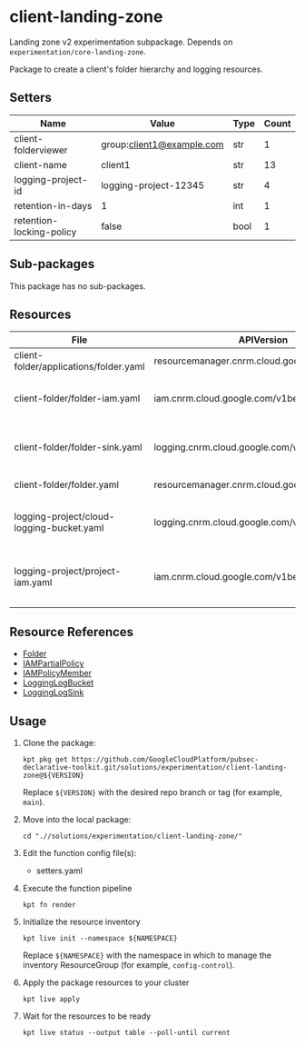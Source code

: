 <!-- BEGINNING OF PRE-COMMIT-BLUEPRINT DOCS HOOK:TITLE -->
# client-landing-zone


<!-- END OF PRE-COMMIT-BLUEPRINT DOCS HOOK:TITLE -->

<!-- BEGINNING OF PRE-COMMIT-BLUEPRINT DOCS HOOK:BODY -->
Landing zone v2 experimentation subpackage.
Depends on `experimentation/core-landing-zone`.

Package to create a client's folder hierarchy and logging resources.

## Setters

|           Name           |           Value           | Type | Count |
|--------------------------|---------------------------|------|-------|
| client-folderviewer      | group:client1@example.com | str  |     1 |
| client-name              | client1                   | str  |    13 |
| logging-project-id       | logging-project-12345     | str  |     4 |
| retention-in-days        |                         1 | int  |     1 |
| retention-locking-policy | false                     | bool |     1 |

## Sub-packages

This package has no sub-packages.

## Resources

|                   File                    |                  APIVersion                   |       Kind       |                               Name                               | Namespace |
|-------------------------------------------|-----------------------------------------------|------------------|------------------------------------------------------------------|-----------|
| client-folder/applications/folder.yaml    | resourcemanager.cnrm.cloud.google.com/v1beta1 | Folder           | clients.client-name.applications                                 | hierarchy |
| client-folder/folder-iam.yaml             | iam.cnrm.cloud.google.com/v1beta1             | IAMPolicyMember  | clients.client-name-client-folder-viewer-permissions             | hierarchy |
| client-folder/folder-sink.yaml            | logging.cnrm.cloud.google.com/v1beta1         | LoggingLogSink   | platform-and-component-log-client-name-log-sink                  | logging   |
| client-folder/folder.yaml                 | resourcemanager.cnrm.cloud.google.com/v1beta1 | Folder           | clients.client-name                                              | hierarchy |
| logging-project/cloud-logging-bucket.yaml | logging.cnrm.cloud.google.com/v1beta1         | LoggingLogBucket | platform-and-component-client-name-log-bucket                    | logging   |
| logging-project/project-iam.yaml          | iam.cnrm.cloud.google.com/v1beta1             | IAMPartialPolicy | platform-and-component-log-client-name-bucket-writer-permissions | projects  |

## Resource References

- [Folder](https://cloud.google.com/config-connector/docs/reference/resource-docs/resourcemanager/folder)
- [IAMPartialPolicy](https://cloud.google.com/config-connector/docs/reference/resource-docs/iam/iampartialpolicy)
- [IAMPolicyMember](https://cloud.google.com/config-connector/docs/reference/resource-docs/iam/iampolicymember)
- [LoggingLogBucket](https://cloud.google.com/config-connector/docs/reference/resource-docs/logging/logginglogbucket)
- [LoggingLogSink](https://cloud.google.com/config-connector/docs/reference/resource-docs/logging/logginglogsink)

## Usage

1.  Clone the package:
    ```shell
    kpt pkg get https://github.com/GoogleCloudPlatform/pubsec-declarative-toolkit.git/solutions/experimentation/client-landing-zone@${VERSION}
    ```
    Replace `${VERSION}` with the desired repo branch or tag
    (for example, `main`).

1.  Move into the local package:
    ```shell
    cd ".//solutions/experimentation/client-landing-zone/"
    ```

1.  Edit the function config file(s):
    - setters.yaml

1.  Execute the function pipeline
    ```shell
    kpt fn render
    ```

1.  Initialize the resource inventory
    ```shell
    kpt live init --namespace ${NAMESPACE}
    ```
    Replace `${NAMESPACE}` with the namespace in which to manage
    the inventory ResourceGroup (for example, `config-control`).

1.  Apply the package resources to your cluster
    ```shell
    kpt live apply
    ```

1.  Wait for the resources to be ready
    ```shell
    kpt live status --output table --poll-until current
    ```

<!-- END OF PRE-COMMIT-BLUEPRINT DOCS HOOK:BODY -->
